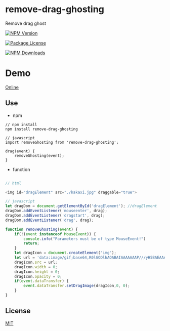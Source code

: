 # remove-drag-ghosting
Remove drag ghost

<a href="https://www.npmjs.com/remove-drag-ghosting" target="_blank"><img src="https://img.shields.io/npm/v/remove-drag-ghosting.svg" alt="NPM Version" /></a>

<a href="https://www.npmjs.com/remove-drag-ghosting" target="_blank"><img src="https://img.shields.io/npm/l/remove-drag-ghosting.svg" alt="Package License" /></a>

<a href="https://www.npmjs.com/remove-drag-ghosting" target="_blank"><img src="https://img.shields.io/npm/dm/remove-drag-ghosting.svg" alt="NPM Downloads" /></a>

# Demo

[Online](https://bojue.github.io/remove-drag-ghosting)

## Use

- npm 

```
// npm install 
npm install remove-drag-ghosting

// javascript
import removeGhosting from 'remove-drag-ghosting';

drag(event) {
    removeGhosting(event);
}
```

- function

```javascript

// html 

<img id="dragElement" src="./kakaxi.jpg" draggable="true">

// javascript
let dragDom = document.getElementById('dragElement'); //dragElement
dragDom.addEventListener('mouseenter', drag);
dragDom.addEventListener('dragstart', drag);
dragDom.addEventListener('drag', drag);

function removeGhosting(event) {
    if(!(event instanceof MouseEvent)) {
        console.info("Parameters must be of type MouseEvent!")
        return;
    }
    let dragIcon = document.createElement('img');
    let url = 'data:image/gif;base64,R0lGODlhAQABAIAAAAAAAP///yH5BAEAAAAALAAAAAABAAEAAAIBRAA7';
    dragIcon.src = url;
    dragIcon.width = 0;
    dragIcon.height = 0;
    dragIcon.opacity = 0;
    if(event.dataTransfer) {
        event.dataTransfer.setDragImage(dragIcon,0, 0);
    }
}
```
## License

[MIT](https://opensource.org/licenses/MIT)